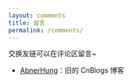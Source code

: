 ```yaml
---
layout: comments
title: 留言
permalink: /comments/
---
```


交换友链可以在评论区留言~

- [AbnerHung](https://www.cnblogs.com/AbnerHung/)：旧的 CnBlogs 博客

